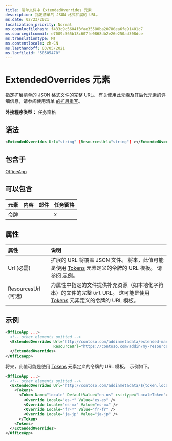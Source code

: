 ```yaml
---
title: 清单文件中 ExtendedOverrides 元素
description: 指定清单的 JSON 格式扩展的 URL。
ms.date: 02/23/2021
localization_priority: Normal
ms.openlocfilehash: f433c9c5604f3fae35580ba20780ea6fe91401c7
ms.sourcegitcommit: e7009c565b18c607fe0868db2e26e250ad308dce
ms.translationtype: MT
ms.contentlocale: zh-CN
ms.lasthandoff: 03/05/2021
ms.locfileid: "50505470"
---
```

# <a name="extendedoverrides-element"></a>ExtendedOverrides 元素

指定扩展清单的 JSON 格式文件的完整 URL。 有关使用此元素及其后代元素的详细信息，请参阅使用清单 [的扩展重写](../../develop/extended-overrides.md)。

**外接程序类型：** 任务窗格

## <a name="syntax"></a>语法

```XML
<ExtendedOverrides Url="string" [ResourcesUrl="string"] ></ExtendedOverrides>
```

## <a name="contained-in"></a>包含于

[OfficeApp](officeapp.md)

## <a name="can-contain"></a>可以包含

|元素|内容|邮件|任务窗格|
|:-----|:-----|:-----|:-----|
|[令牌](tokens.md)|||x|

## <a name="attributes"></a>属性

|属性|说明|
|:-----|:-----|
|Url (必需) | 扩展的 URL 将覆盖 JSON 文件。 将来，此值可能是使用 [Tokens](tokens.md) 元素定义的令牌的 URL 模板。 请参阅 [示例](#examples)。|
|ResourcesUrl (可选)  | 为属性中指定的文件提供补充资源（如本地化字符串）的文件的完整 `Url` URL。 这可能是使用 [Tokens](tokens.md) 元素定义的令牌的 URL 模板。|

## <a name="examples"></a>示例

```XML
<OfficeApp ...>
  <!-- other elements omitted -->
  <ExtendedOverrides Url="http://contoso.com/addinmetadata/extended-manifest-overrides.json"
                     ResourceUrl="https://contoso.com/addin/my-resources.json">
  </ExtendedOverrides>
</OfficeApp>
```

将来，此值可能是使用 [Tokens](tokens.md) 元素定义的令牌的 URL 模板。 示例如下。

```XML
<OfficeApp ...>
  <!-- other elements omitted -->
  <ExtendedOverrides Url="http://contoso.com/addinmetadata/${token.locale}/extended-manifest-overrides.json">
    <Tokens>
      <Token Name="locale" DefaultValue="en-us" xsi:type="LocaleToken">
        <Override Locale="es-*" Value="es-es" />
        <Override Locale="es-mx" Value="es-mx" />
        <Override Locale="fr-*" Value="fr-fr" />
        <Override Locale="ja-jp" Value="ja-jp" />
      </Token>
    <Tokens>
  </ExtendedOverrides>
</OfficeApp>
```

